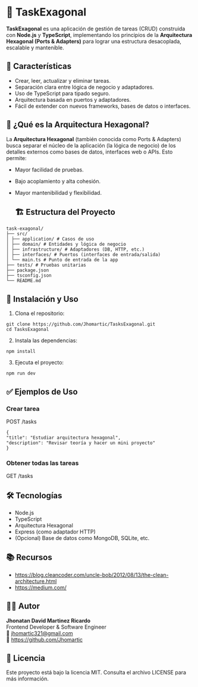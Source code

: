 # 🧱 TaskExagonal

**TaskExagonal** es una aplicación de gestión de tareas (CRUD) construida con **Node.js** y **TypeScript**, implementando los principios de la **Arquitectura Hexagonal (Ports & Adapters)** para lograr una estructura desacoplada, escalable y mantenible.

## 📌 Características

- Crear, leer, actualizar y eliminar tareas.
- Separación clara entre lógica de negocio y adaptadores.
- Uso de TypeScript para tipado seguro.
- Arquitectura basada en puertos y adaptadores.
- Fácil de extender con nuevos frameworks, bases de datos o interfaces.

## 🧠 ¿Qué es la Arquitectura Hexagonal?

La **Arquitectura Hexagonal** (también conocida como Ports & Adapters) busca separar el núcleo de la aplicación (la lógica de negocio) de los detalles externos como bases de datos, interfaces web o APIs. Esto permite:

- Mayor facilidad de pruebas.
- Bajo acoplamiento y alta cohesión.
- Mayor mantenibilidad y flexibilidad.

  ## 🏗️ Estructura del Proyecto
```
task-exagonal/
├── src/
│ ├── application/ # Casos de uso
│ ├── domain/ # Entidades y lógica de negocio
│ ├── infrastructure/ # Adaptadores (DB, HTTP, etc.)
│ ├── interfaces/ # Puertos (interfaces de entrada/salida)
│ └── main.ts # Punto de entrada de la app
├── tests/ # Pruebas unitarias
├── package.json
├── tsconfig.json
└── README.md
```

## 🚀 Instalación y Uso

1. Clona el repositorio:

```
git clone https://github.com/Jhomartic/TasksExagonal.git
cd TasksExagonal
```

2. Instala las dependencias:
```
npm install
```

3. Ejecuta el proyecto:
```
npm run dev
```

## ✅ Ejemplos de Uso

### Crear tarea

POST /tasks
```
{
"title": "Estudiar arquitectura hexagonal",
"description": "Revisar teoría y hacer un mini proyecto"
}
```

### Obtener todas las tareas

GET /tasks


## 🛠️ Tecnologías

- Node.js
- TypeScript
- Arquitectura Hexagonal
- Express (como adaptador HTTP)
- (Opcional) Base de datos como MongoDB, SQLite, etc.

## 📚 Recursos

- https://blog.cleancoder.com/uncle-bob/2012/08/13/the-clean-architecture.html
- https://medium.com/

## 👨‍💻 Autor

**Jhonatan David Martinez Ricardo**  
Frontend Developer & Software Engineer  
📧 jhomartic321@gmail.com  
🔗 https://github.com/Jhomartic

## 📝 Licencia

Este proyecto está bajo la licencia MIT. Consulta el archivo LICENSE para más información.
